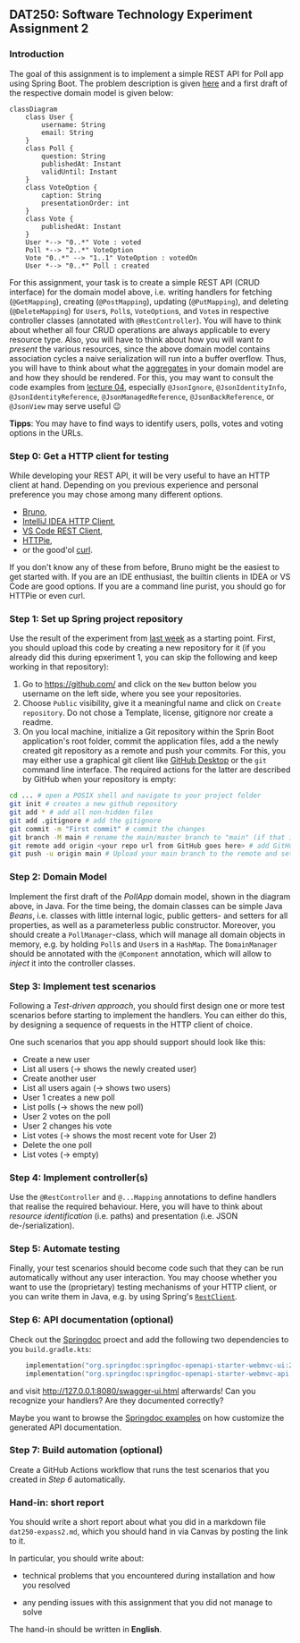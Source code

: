 ## DAT250: Software Technology Experiment Assignment 2

### Introduction

The goal of this assignment is to implement a simple REST API for Poll app using Spring Boot.
The problem description is given [here](../lectureexamples/l04_domain_serde/app/src/main/resources/descriptions/polls-domain.md)
and a first draft of the respective domain model is given below:

```mermaid
classDiagram 
    class User {
        username: String
        email: String
    }    
    class Poll {
        question: String
        publishedAt: Instant
        validUntil: Instant
    }
    class VoteOption {
        caption: String
        presentationOrder: int
    }
    class Vote {
        publishedAt: Instant
    }
    User *--> "0..*" Vote : voted
    Poll *--> "2..*" VoteOption 
    Vote "0..*" --> "1..1" VoteOption : votedOn
    User *--> "0..*" Poll : created

```

For this assignment, your task is to create a simple REST API (CRUD interface) for the domain model above, i.e. 
writing handlers for fetching (`@GetMapping`), creating (`@PostMapping`), updating (`@PutMapping`), and deleting (`@DeleteMapping`)
for `User`s, `Poll`s, `VoteOption`s, and `Vote`s in respective controller classes (annotated with `@RestController`).
You will have to think about whether all four CRUD operations are always applicable to every resource type.
Also, you will have to think about how you will want _to present_ the various resources, since the above domain model
contains association cycles a naive serialization will run into a buffer overflow.
Thus, you will have to think about what the [aggregates](https://martinfowler.com/bliki/DDD_Aggregate.html) in your domain model
are and how they should be rendered.
For this, you may want to consult the code examples from [lecture 04](../lectureexamples/l04_domain_serde/), especially
`@JsonIgnore`, `@JsonIdentityInfo`, `@JsonIdentityReference`, `@JsonManagedReference`, `@JsonBackReference`, or `@JsonView`
may serve useful :wink:

**Tipps**: You may have to find ways to identify users, polls, votes and voting options in the URLs.

### Step 0: Get a HTTP client for testing

While developing your REST API, it will be very useful to have an HTTP client at hand.
Depending on you previous experience and personal preference you may chose among many different options.

- [Bruno](https://www.usebruno.com/),
- [IntelliJ IDEA HTTP Client](https://www.jetbrains.com/help/idea/http-client-in-product-code-editor.html),
- [VS Code REST Client](https://marketplace.visualstudio.com/items?itemName=humao.rest-client),
- [HTTPie](https://httpie.io/),
- or the good'ol [curl](https://curl.se/).

If you don't know any of these from before, Bruno might be the easiest to get started with.
If you are an IDE enthusiast, the builtin clients in IDEA or VS Code are good options.
If you are a command line purist, you should go for HTTPie or even curl.

### Step 1: Set up Spring project repository

Use the result of the experiment from [last week](./expass1.md) as a starting point. 
First, you should upload this code by creating a new repository for it (if you already did this during epxeriment 1, you can skip
the following and keep working in that repository):

1. Go to <https://github.com/> and click on the `New` button below you username on the left side, where you see your repositories.
2. Choose `Public` visibility, give it a meaningful name and click on `Create repository`. Do not chose a Template, license, gitignore nor create a readme.
3. On you local machine, initialize a Git repository within the Sprin Boot application's root folder, commit the application files,
add a the newly created git repository as a remote and push your commits. For this, you may either use a graphical git client like [GitHub Desktop](https://desktop.github.com/download/) or the `git` command line interface. The required actions for the latter are described by GitHub when your repository is empty:

```sh 
cd ... # open a POSIX shell and navigate to your project folder 
git init # creates a new github repository
git add * # add all non-hidden files 
git add .gitignore # add the gitignore 
git commit -m "First commit" # commit the changes
git branch -M main # rename the main/master branch to "main" (if that is not already the case)
git remote add origin <your repo url from GitHub goes here> # add GitHub as a remote 
git push -u origin main # Upload your main branch to the remote and set it to tracking
```

### Step 2: Domain Model 

Implement the first draft of the _PollApp_ domain model, shown in the diagram above, in Java.
For the time being, the domain classes can be simple Java _Beans_, i.e. classes with little internal logic,
public getters- and setters for all properties, as well as a parameterless public constructor.
Moreover, you should create a `PollManager`-class, which will manage all domain objects in memory, e.g.
by holding `Poll`s and `User`s in a `HashMap`.
The `DomainManager` should be annotated with the `@Component` annotation, which will allow to _inject_ it into the 
controller classes.

### Step 3: Implement test scenarios 

Following a _Test-driven approach_, you should first design one or more test scenarios before starting to implement the 
handlers. You can either do this, by designing a sequence of requests in the HTTP client of choice.

One such scenarios that you app should support should look like this:

- Create a new user 
- List all users (-> shows the newly created user)
- Create another user 
- List all users again (-> shows two users)
- User 1 creates a new poll 
- List polls (-> shows the new poll)
- User 2 votes on the poll
- User 2 changes his vote
- List votes (-> shows the most recent vote for User 2)
- Delete the one poll
- List votes (-> empty)

### Step 4: Implement controller(s)

Use the `@RestController` and `@...Mapping` annotations to define handlers that realise the required behaviour.
Here, you will have to think about _resource identification_ (i.e. paths) and presentation (i.e. JSON de-/serialization).


### Step 5: Automate testing

Finally, your test scenarios should become code such that they can be run automatically without any user interaction.
You may choose whether you want to use the (proprietary) testing mechanisms of your HTTP client, or you can 
write them in Java, e.g. by using Spring's [`RestClient`](https://docs.spring.io/spring-framework/reference/integration/rest-clients.html#rest-restclient).

### Step 6: API documentation (optional)

Check out the [Springdoc](https://springdoc.org/) proect 
and add the following two dependencies to you `build.gradle.kts`:

```kotlin
	implementation("org.springdoc:springdoc-openapi-starter-webmvc-ui:2.6.0")
	implementation("org.springdoc:springdoc-openapi-starter-webmvc-api:2.6.0")
```

and visit <http://127.0.0.1:8080/swagger-ui.html> afterwards!
Can you recognize your handlers? Are they documented correctly?

Maybe you want to browse the [Springdoc examples](https://springdoc.org/#spring-cloud-function-web-support) on how 
customize the generated API documentation.

### Step 7: Build automation (optional)

Create a GitHub Actions workflow that runs the test scenarios that you created in _Step 6_ automatically.

### Hand-in: short report

You should write a short report about what you did in a markdown file `dat250-expass2.md`, which you should hand in via Canvas by posting the link to it.

In particular, you should write about:

- technical problems that you encountered during installation and how you resolved

- any pending issues with this assignment that you did not manage to solve

The hand-in should be written in **English**.

